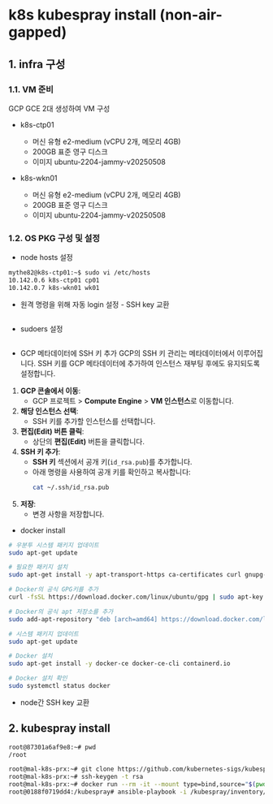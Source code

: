 # k8s kubespray install (non-air-gapped)

## 1. infra 구성
### 1.1. VM 준비
GCP GCE 2대 생성하여 VM 구성
* k8s-ctp01
  - 머신 유형 e2-medium (vCPU 2개, 메모리 4GB)
  - 200GB 표준 영구 디스크
  - 이미지 ubuntu-2204-jammy-v20250508

* k8s-wkn01
  - 머신 유형 e2-medium (vCPU 2개, 메모리 4GB)
  - 200GB 표준 영구 디스크
  - 이미지 ubuntu-2204-jammy-v20250508

### 1.2. OS PKG 구성 및 설정
* node hosts 설정
```bash
mythe82@k8s-ctp01:~$ sudo vi /etc/hosts
10.142.0.6 k8s-ctp01 cp01
10.142.0.7 k8s-wkn01 wk01
```

* 원격 명령을 위해 자동 login 설정 - SSH key 교환
```bash

```

* sudoers 설정
```bash

```

* GCP 메타데이터에 SSH 키 추가 GCP의 SSH 키 관리는 메타데이터에서 이루어집니다. SSH 키를 GCP 메타데이터에 추가하여 인스턴스 재부팅 후에도 유지되도록 설정합니다.
1. **GCP 콘솔에서 이동**:
   - GCP 프로젝트 > **Compute Engine** > **VM 인스턴스**로 이동합니다.
2. **해당 인스턴스 선택**:
   - SSH 키를 추가할 인스턴스를 선택합니다.
3. **편집(Edit) 버튼 클릭**:
   - 상단의 **편집(Edit)** 버튼을 클릭합니다.
4. **SSH 키 추가**:
   - **SSH 키** 섹션에서 공개 키(`id_rsa.pub`)를 추가합니다.
   - 아래 명령을 사용하여 공개 키를 확인하고 복사합니다:
     ```bash
     cat ~/.ssh/id_rsa.pub
     ```
5. **저장**:
   - 변경 사항을 저장합니다.


- docker install
```bash
# 우분투 시스템 패키지 업데이트
sudo apt-get update

# 필요한 패키지 설치
sudo apt-get install -y apt-transport-https ca-certificates curl gnupg-agent software-properties-common

# Docker의 공식 GPG키를 추가
curl -fsSL https://download.docker.com/linux/ubuntu/gpg | sudo apt-key add -

# Docker의 공식 apt 저장소를 추가
sudo add-apt-repository "deb [arch=amd64] https://download.docker.com/linux/ubuntu $(lsb_release -cs) stable"

# 시스템 패키지 업데이트
sudo apt-get update

# Docker 설치
sudo apt-get install -y docker-ce docker-ce-cli containerd.io

# Docker 설치 확인
sudo systemctl status docker
```

- node간 SSH key 교환

## 2. kubespray install
```bash
root@87301a6af9e8:~# pwd
/root

root@mal-k8s-prx:~# git clone https://github.com/kubernetes-sigs/kubespray.git
root@mal-k8s-prx:~# ssh-keygen -t rsa
root@mal-k8s-prx:~# docker run --rm -it --mount type=bind,source="$(pwd)"/kubespray/inventory/sample,dst=/inventory   --mount type=bind,source="${HOME}"/.ssh/id_rsa,dst=/root/.ssh/id_rsa   quay.io/kubespray/kubespray:v2.27.0 bash
root@0188f0719dd4:/kubespray# ansible-playbook -i /kubespray/inventory/sample/inventory.ini --private-key /root/.ssh/id_rsa cluster.yml

```
